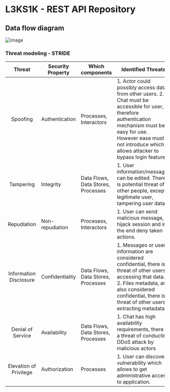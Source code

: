 # L3KS1K - REST API Repository

## Data flow diagram

![image](https://github.com/L3ks1k/L3KS1K-REST/assets/114097246/4cbbbb66-a905-48fe-9bba-c5d7adb10b31)

### Threat modeling - STRIDE

|         Threat         | Security Property | Which components                   | Identified Threats                                                                                                                                                                                                                   |
|:----------------------:|-------------------|------------------------------------|--------------------------------------------------------------------------------------------------------------------------------------------------------------------------------------------------------------------------------------|
| Spoofing               | Authentication    | Processes, Interactors             | 1. Actor could possibly access data from other users. 2. Chat must be accessible for user, therefore authentication mechanism must be easy for use. However ease must not introduce which allows attacker to bypass login features. |
| Tampering              | Integrity         | Data Flows, Data Stores, Processes | 1. User information/messages can be edited. There is potential threat of other people, except legitimate user, tampering user data.                                                                                                  |
| Repudiation            | Non-repudiation   | Procesess, Interactors             | 1. User can send malicious message, hijack session and in the end deny taken actions.                                                                                                                                                |
| Information Disclosure | Confidentiality   | Data Flows, Data Stores, Processes | 1. Messages or user information are considered confidential, there is a threat of other users accessing that data. 2. Files metadata, are also considered confidential, there is  a threat of other users extracting metadata.       |
| Denial of Service      | Availability      | Data Flows, Data Stores, Processes | 1. Chat has high availability requirements, there is a threat of conducting DDoS attack by  malicious actors                                                                                                                         |
| Elevation of Privilege | Authorization     | Processes                          | 1. User can discover vulnerability which allows to get administrative access to application.                                                                                                                                         |
